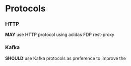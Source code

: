 # Protocols

### **HTTP**&#x20;

**MAY** use HTTP protocol using adidas FDP rest-proxy

### Kafka&#x20;

**SHOULD** use Kafka protocols as preference to improve the&#x20;
